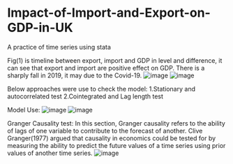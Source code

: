 # Impact-of-Import-and-Export-on-GDP-in-UK
A practice of time series using stata

Fig(1) is timeline between export, import and GDP in level and difference, it can see that export and import are positive effect on GDP. There is a sharply fall in 2019, it may due to the Covid-19.
![image](https://github.com/slashhsu/Impact-of-Import-and-Export-on-GDP-in-UK/assets/137000188/dc81d006-77c1-4c5c-ba53-83c5fc9d0d93)
![image](https://github.com/slashhsu/Impact-of-Import-and-Export-on-GDP-in-UK/assets/137000188/8b640229-5bb8-4040-b492-74b462a327e3)

Below approaches were use to check the model:
1.Stationary and autocorrelated test
2.Cointegrated and Lag length test

Model Use:
![image](https://github.com/slashhsu/Impact-of-Import-and-Export-on-GDP-in-UK/assets/137000188/b12e5322-b155-451b-baff-67893cfef22a)
![image](https://github.com/slashhsu/Impact-of-Import-and-Export-on-GDP-in-UK/assets/137000188/f5409e2b-5e82-46b1-a86b-a8c7ac7ddb0c)

Granger Causality test:
 In this section, Granger causality refers to the ability of lags of one variable to contribute to the forecast of another. Clive Granger(1977) argued that causality in economics could be tested for by measuring the ability to predict the future values of a time series using prior values of another time series.
![image](https://github.com/slashhsu/Impact-of-Import-and-Export-on-GDP-in-UK/assets/137000188/0e7847f1-12de-4084-ba68-a47e54346497)


